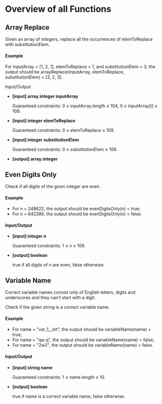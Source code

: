 # Overview of all Functions

## Array Replace

Given an array of integers, replace all the occurrences of elemToReplace with substitutionElem.

#### Example

For inputArray = [1, 2, 1], elemToReplace = 1, and substitutionElem = 3, the output should be
arrayReplace(inputArray, elemToReplace, substitutionElem) = [3, 2, 3].

Input/Output

* **[input] array.integer inputArray**

  Guaranteed constraints:
  0 ≤ inputArray.length ≤ 104,
  0 ≤ inputArray[i] ≤ 109.

* **[input] integer elemToReplace**

  Guaranteed constraints:
  0 ≤ elemToReplace ≤ 109.

* **[input] integer substitutionElem**

  Guaranteed constraints:
  0 ≤ substitutionElem ≤ 109.

* **[output] array.integer**

## Even Digits Only

Check if all digits of the given integer are even.

#### Example

* For n = 248622, the output should be
  evenDigitsOnly(n) = true;
* For n = 642386, the output should be
  evenDigitsOnly(n) = false.
#### Input/Output

* **[input] integer n**

  Guaranteed constraints:
  1 ≤ n ≤ 109.

* **[output] boolean**

  true if all digits of n are even, false otherwise.

## Variable Name

Correct variable names consist only of English letters, digits and underscores and they can't start with a digit.

Check if the given string is a correct variable name.

#### Example

* For name = "var_1__Int", the output should be
  variableName(name) = true;
* For name = "qq-q", the output should be
  variableName(name) = false;
* For name = "2w2", the output should be
  variableName(name) = false.
#### Input/Output

* **[input] string name**

  Guaranteed constraints:
  1 ≤ name.length ≤ 10.

* **[output] boolean**

  true if name is a correct variable name, false otherwise.